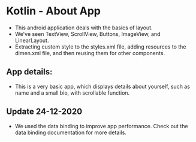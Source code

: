 # Kotlin - About App

* This android application deals with the basics of layout.
* We've seen TextView, ScrollView, Buttons, ImageView, and LinearLayout.
* Extracting custom style to the styles.xml file, adding resources to the dimen.xml file, and then reusing them for other components.


## App details:

* This is a very basic app, which displays details about yourself, such as name and a small bio, with scrollable function.


## Update 24-12-2020

* We used the data binding to improve app performance. Check out the data binding documentation for more details.
